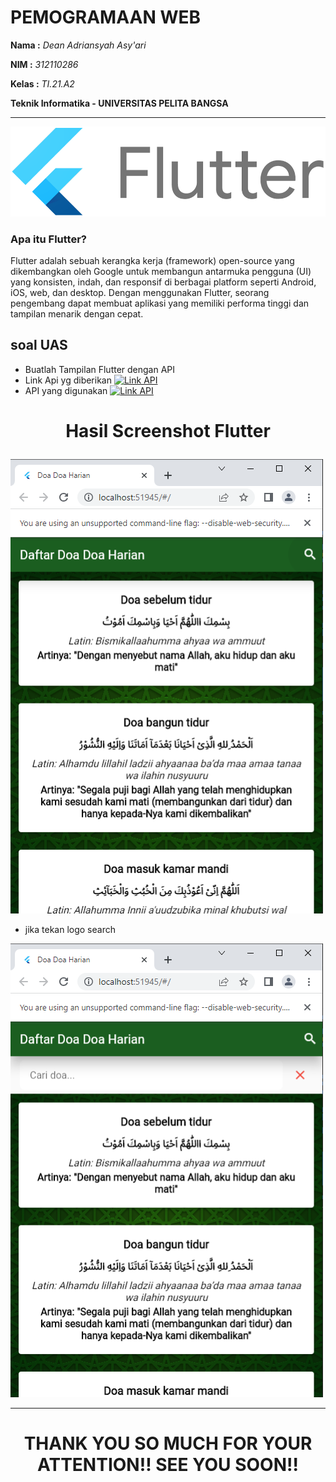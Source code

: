# **PEMOGRAMAAN WEB**

**Nama :** _Dean Adriansyah Asy'ari_

**NIM :** _312110286_

**Kelas :** _TI.21.A2_

**Teknik Informatika - UNIVERSITAS PELITA BANGSA**

---

![gambar](README_img/flutter.png)

### Apa itu Flutter?
Flutter adalah sebuah kerangka kerja (framework) open-source yang dikembangkan oleh Google untuk membangun antarmuka pengguna (UI) yang konsisten, indah, dan responsif di berbagai platform seperti Android, iOS, web, dan desktop. Dengan menggunakan Flutter, seorang pengembang dapat membuat aplikasi yang memiliki performa tinggi dan tampilan menarik dengan cepat.


## soal UAS

- Buatlah Tampilan Flutter dengan API 
- Link Api yg diberikan [![Link API](https://img.shields.io/badge/Link%20-%20API%20-%20aqua)](https://github.com/farizdotid/DAFTAR-API-LOKAL-INDONESIA)
- API yang digunakan [![Link API](https://img.shields.io/badge/Link%20-%20API%20-%20green)](https://doa-doa-api-ahmadramadhan.fly.dev/api)

# <p align="center">Hasil Screenshot Flutter</p>

![gambar](README_img/hasil1.png)

- jika tekan logo search

![gambar](README_img/hasil2.png)

---

# <P align="center"> THANK YOU SO MUCH FOR YOUR ATTENTION!! SEE YOU SOON!!









